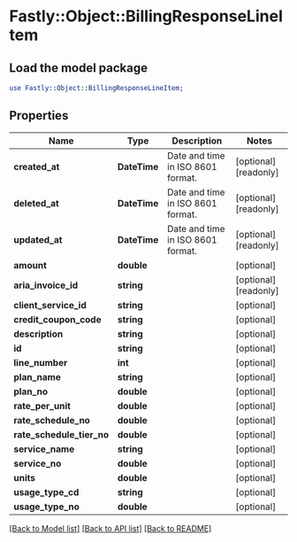 # Fastly::Object::BillingResponseLineItem

## Load the model package
```perl
use Fastly::Object::BillingResponseLineItem;
```

## Properties
Name | Type | Description | Notes
------------ | ------------- | ------------- | -------------
**created_at** | **DateTime** | Date and time in ISO 8601 format. | [optional] [readonly] 
**deleted_at** | **DateTime** | Date and time in ISO 8601 format. | [optional] [readonly] 
**updated_at** | **DateTime** | Date and time in ISO 8601 format. | [optional] [readonly] 
**amount** | **double** |  | [optional] 
**aria_invoice_id** | **string** |  | [optional] [readonly] 
**client_service_id** | **string** |  | [optional] 
**credit_coupon_code** | **string** |  | [optional] 
**description** | **string** |  | [optional] 
**id** | **string** |  | [optional] 
**line_number** | **int** |  | [optional] 
**plan_name** | **string** |  | [optional] 
**plan_no** | **double** |  | [optional] 
**rate_per_unit** | **double** |  | [optional] 
**rate_schedule_no** | **double** |  | [optional] 
**rate_schedule_tier_no** | **double** |  | [optional] 
**service_name** | **string** |  | [optional] 
**service_no** | **double** |  | [optional] 
**units** | **double** |  | [optional] 
**usage_type_cd** | **string** |  | [optional] 
**usage_type_no** | **double** |  | [optional] 

[[Back to Model list]](../README.md#documentation-for-models) [[Back to API list]](../README.md#documentation-for-api-endpoints) [[Back to README]](../README.md)


